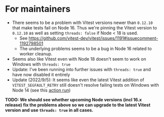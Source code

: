 # For maintainers

- There seems to be a problem with Vitest versions newer than `0.12.10` that make tests fail on Node 16. Thus we're pinning the Vitest version to `0.12.10` as well as setting `threads: false` if Node < 18 is used.
  - See https://github.com/vitest-dev/vitest/issues/1191#issuecomment-1192798501
  - The underlying problems seems to be a bug in Node 16 related to worker cleanup.
- Seems also like Vitest even with Node 18 doesn't seem to work on Windows with `threads: true`
- Update: I've been running into further issues with `threads: true` and have now disabled it entirely
- Update (2022/9/5): It seems like even the latest Vitest addition of `VITEST_SEGFAULT_RETRY` still doesn't resolve failing tests on Windows with Node 14 (see this [action run](https://github.com/contentlayerdev/contentlayer/actions/runs/2993794700))

**TODO: We should see whether upcoming Node versions (incl 16.x release) fix the problems above so we can upgrade to the latest Vitest version and use `threads: true` in all cases.**
